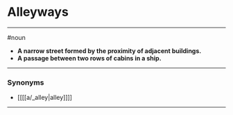 # Alleyways
---
#noun
- **A narrow street formed by the proximity of adjacent buildings.**
- **A passage between two rows of cabins in a ship.**
---
### Synonyms
- [[[[a/_alley|alley]]]]
---
